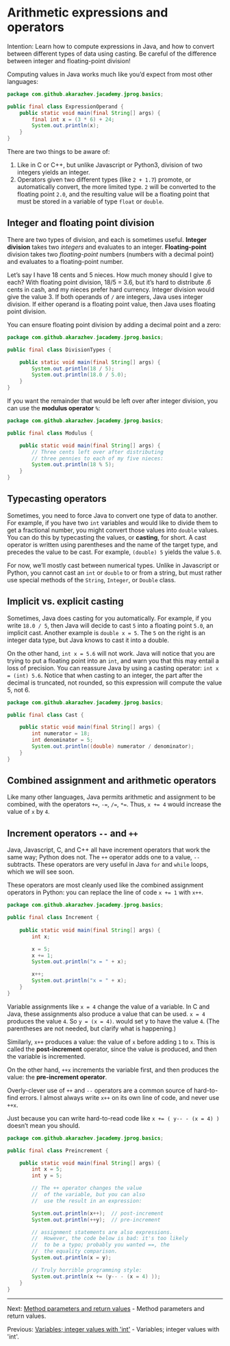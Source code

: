 # Arithmetic expressions and operators

Intention: Learn how to compute expressions in Java, and how to convert between different types of data using casting. 
Be careful of the difference between integer and floating-point division!

Computing values in Java works much like you’d expect from most other languages:

```java
package com.github.akarazhev.jacademy.jprog.basics;

public final class ExpressionOperand {
    public static void main(final String[] args) {
        final int x = (3 * 6) + 24;
        System.out.println(x);
    }
}
```

There are two things to be aware of:

1. Like in C or C++, but unlike Javascript or Python3, division of two integers yields an integer.
2. Operators given two different types (like `2 + 1.7`) promote, or automatically convert, the more limited type. 
   `2` will be converted to the floating point `2.0`, and the resulting value will be a floating point that must be stored 
   in a variable of type `float` or `double`.

## Integer and floating point division

There are two types of division, and each is sometimes useful. <b>Integer division</b> takes two <i>integers</i> 
and evaluates to an integer. <b>Floating-point</b> division takes two <i>floating-point</i> numbers 
(numbers with a decimal point) and evaluates to a floating-point number.

Let’s say I have 18 cents and 5 nieces. How much money should I give to each? With floating point division, 18/5 = 3.6, 
but it’s hard to distribute .6 cents in cash, and my nieces prefer hard currency. Integer division would give the value 3. 
If both operands of `/` are integers, Java uses integer division. If either operand is a floating point value, 
then Java uses floating point division.

You can ensure floating point division by adding a decimal point and a zero:

```java
package com.github.akarazhev.jacademy.jprog.basics;

public final class DivisionTypes {

    public static void main(final String[] args) {
        System.out.println(18 / 5);
        System.out.println(18.0 / 5.0);
    }
}
```

If you want the remainder that would be left over after integer division, you can use the <b>modulus operator</b> `%`:

```java
package com.github.akarazhev.jacademy.jprog.basics;

public final class Modulus {

    public static void main(final String[] args) {
        // Three cents left over after distributing
        // three pennies to each of my five nieces:
        System.out.println(18 % 5);
    }
}
```

## Typecasting operators

Sometimes, you need to force Java to convert one type of data to another. For example, if you have two `int` variables and 
would like to divide them to get a fractional number, you might convert those values into `double` values. 
You can do this by typecasting the values, or <b>casting</b>, for short. A cast operator is written using parentheses and 
the name of the target type, and precedes the value to be cast. For example, `(double) 5` yields the value `5.0`.

For now, we’ll mostly cast between numerical types. Unlike in Javascript or Python, you cannot cast an `int` or 
`double` to or from a string, but must rather use special methods of the `String`, `Integer`, or `Double` class.

## Implicit vs. explicit casting

Sometimes, Java does casting for you automatically. For example, if you write `18.0 / 5`, then Java will decide 
to cast `5` into a floating point `5.0`, an implicit cast. Another example is `double x = 5`. The `5` on the right is 
an integer data type, but Java knows to cast it into a double.

On the other hand, `int x = 5.6` will not work. Java will notice that you are trying to put a floating point into an `int`, 
and warn you that this may entail a loss of precision. You can reassure Java by using a casting operator: 
`int x = (int) 5.6`. Notice that when casting to an integer, the part after the decimal is truncated, not rounded, 
so this expression will compute the value 5, not 6.

```java
package com.github.akarazhev.jacademy.jprog.basics;

public final class Cast {

    public static void main(final String[] args) {
        int numerator = 18;
        int denominator = 5;
        System.out.println((double) numerator / denominator);
    }
}
```

## Combined assignment and arithmetic operators

Like many other languages, Java permits arithmetic and assignment to be combined, with the operators `+=`, `-=`, `/=`, `*=`. 
Thus, `x += 4` would increase the value of `x` by `4`.

## Increment operators `--` and `++`

Java, Javascript, C, and C++ all have increment operators that work the same way; Python does not. The `++` operator adds 
one to a value, `--` subtracts. These operators are very useful in Java `for` and `while` loops, which we will see soon.

These operators are most cleanly used like the combined assignment operators in Python: you can replace the line of 
code `x += 1` with `x++`.

```java
package com.github.akarazhev.jacademy.jprog.basics;

public final class Increment {
    
    public static void main(final String[] args) {
        int x;

        x = 5;
        x += 1;
        System.out.println("x = " + x);

        x++;
        System.out.println("x = " + x);
    }
}
```

Variable assignments like `x = 4` change the value of a variable. In C and Java, these assignments also produce a value 
that can be used. `x = 4` produces the value `4`. So `y = (x = 4)`. would set y to have the value `4`. (The parentheses 
are not needed, but clarify what is happening.)

Similarly, `x++` produces a value: the value of `x` before adding `1` to `x`. This is called the <b>post-increment</b> operator, 
since the value is produced, and then the variable is incremented.

On the other hand, `++x` increments the variable first, and then produces the value: the <b>pre-increment operator</b>.

Overly-clever use of `++` and `--` operators are a common source of hard-to-find errors. I almost always write `x++` on 
its own line of code, and never use `++x`.

Just because you can write hard-to-read code like `x += ( y-- - (x = 4) )` doesn’t mean you should.

```java
package com.github.akarazhev.jacademy.jprog.basics;

public final class Preincrement {

    public static void main(final String[] args) {
        int x = 5;
        int y = 5;

        // The ++ operator changes the value
        //  of the variable, but you can also
        //  use the result in an expression:

        System.out.println(x++);  // post-increment
        System.out.println(++y);  // pre-increment

        // assignment statements are also expressions.
        //  However, the code below is bad: it's too likely
        //  to be a typo; probably you wanted ==, the
        //  the equality comparison.
        System.out.println(x = y);

        // Truly horrible programming style:
        System.out.println(x += (y-- - (x = 4) ));
    }
}
```

<hr>

Next: [Method parameters and return values](chapter_6.md "Method parameters and return values") -
Method parameters and return values.

Previous: [Variables; integer values with 'int'](chapter_4.md "Variables; integer values with 'int'") -
Variables; integer values with 'int'.